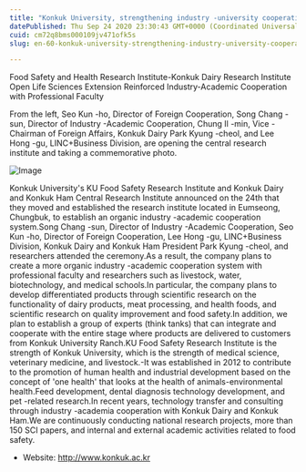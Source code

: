 ```yaml
---
title: "Konkuk University, strengthening industry -university cooperation with founding Konkuk Dairy"
datePublished: Thu Sep 24 2020 23:30:43 GMT+0000 (Coordinated Universal Time)
cuid: cm72q8bms000109jv471ofk5s
slug: en-60-konkuk-university-strengthening-industry-university-cooperation-with-founding-konkuk-dairy

---
```



Food Safety and Health Research Institute-Konkuk Dairy Research Institute Open Life Sciences Extension Reinforced Industry-Academic Cooperation with Professional Faculty

From the left, Seo Kun -ho, Director of Foreign Cooperation, Song Chang -sun, Director of Industry -Academic Cooperation, Chung Il -min, Vice -Chairman of Foreign Affairs, Konkuk Dairy Park Kyung -cheol, and Lee Hong -gu, LINC+Business Division, are opening the central research institute and taking a commemorative photo.

![Image](https://cdn.hashnode.com/res/hashnode/image/upload/v1739414074650/6a274acb-1971-42b8-a58c-743c31e74928.jpeg)

Konkuk University's KU Food Safety Research Institute and Konkuk Dairy and Konkuk Ham Central Research Institute announced on the 24th that they moved and established the research institute located in Eumseong, Chungbuk, to establish an organic industry -academic cooperation system.Song Chang -sun, Director of Industry -Academic Cooperation, Seo Kun -ho, Director of Foreign Cooperation, Lee Hong -gu, LINC+Business Division, Konkuk Dairy and Konkuk Ham President Park Kyung -cheol, and researchers attended the ceremony.As a result, the company plans to create a more organic industry -academic cooperation system with professional faculty and researchers such as livestock, water, biotechnology, and medical schools.In particular, the company plans to develop differentiated products through scientific research on the functionality of dairy products, meat processing, and health foods, and scientific research on quality improvement and food safety.In addition, we plan to establish a group of experts (think tanks) that can integrate and cooperate with the entire stage where products are delivered to customers from Konkuk University Ranch.KU Food Safety Research Institute is the strength of Konkuk University, which is the strength of medical science, veterinary medicine, and livestock.-It was established in 2012 to contribute to the promotion of human health and industrial development based on the concept of 'one health' that looks at the health of animals-environmental health.Feed development, dental diagnosis technology development, and pet -related research.In recent years, technology transfer and consulting through industry -academia cooperation with Konkuk Dairy and Konkuk Ham.We are continuously conducting national research projects, more than 150 SCI papers, and internal and external academic activities related to food safety.

- Website: http://www.konkuk.ac.kr